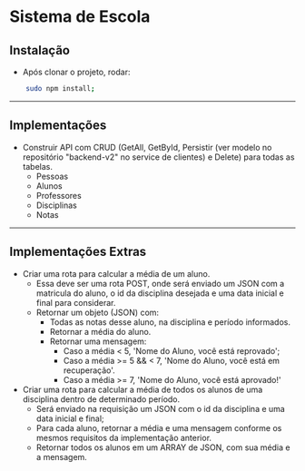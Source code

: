 # Sistema de Escola

## Instalação

* Após clonar o projeto, rodar:

```bash
    sudo npm install;
``` 

___

## Implementações

* Construir API com CRUD (GetAll, GetById, Persistir (ver modelo no repositório "backend-v2" no service de clientes) e Delete) para todas as tabelas.
  * Pessoas
  * Alunos
  * Professores
  * Disciplinas
  * Notas

___

## Implementações Extras

* Criar uma rota para calcular a média de um aluno.
  * Essa deve ser uma rota POST, onde será enviado um JSON com a matricula do aluno, o id da disciplina desejada e uma data inicial e final para considerar.
  * Retornar um objeto (JSON) com:
    * Todas as notas desse aluno, na disciplina e período informados.
    * Retornar a média do aluno.
    * Retornar uma mensagem:
      * Caso a média < 5, 'Nome do Aluno, você está reprovado';
      * Caso a média >= 5 && < 7, 'Nome do Aluno, você está em recuperação'.
      * Caso a média >= 7, 'Nome do Aluno, você está aprovado!'
* Criar uma rota para calcular a média de todos os alunos de uma disciplina dentro de determinado período.
  * Será enviado na requisição um JSON com o id da disciplina e uma data inicial e final;
  * Para cada aluno, retornar a média e uma mensagem conforme os mesmos requisitos da implementação anterior.
  * Retornar todos os alunos em um ARRAY de JSON, com sua média e a mensagem.